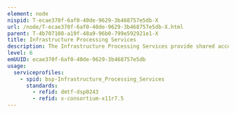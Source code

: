 ```yaml
---
element: node
nispid: T-ecae370f-6af0-40de-9629-3b468757e5db-X
url: /node/T-ecae370f-6af0-40de-9629-3b468757e5db-X.html
parent: T-4b707108-a19f-48a9-96b0-799e592921e1-X
title: Infrastructure Processing Services
description: The Infrastructure Processing Services provide shared access to physical and/or virtual computing resources. They primarily provide Operating System (OS) capabilities to time-share computing resources (e.g. CPU, memory and input/output busses) between various tasks, threads or programs based on stated policies and algorithms.
level: 6
emUUID: ecae370f-6af0-40de-9629-3b468757e5db
usage:
  serviceprofiles:
    - spid: bsp-Infrastructure_Processing_Services
      standards:
        - refid: dmtf-dsp0243
        - refid: x-consortium-x11r7.5
---
```

